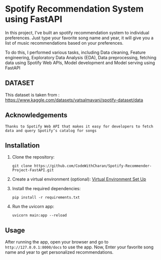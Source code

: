 # Spotify Recommendation System using FastAPI

In this project, I've built an spotify recommendation system to individual preferences. Just type your favorite song name and year, it will give you a list of music recommendations based on your preferences.

To do this, I performed various tasks, including Data cleaning, Feature engineering, Exploratory Data Analysis (EDA), Data preprocessing, fetching data using Spotify Web APIs, Model development and Model serving using FastAPI

## DATASET
This dataset is taken from : https://www.kaggle.com/datasets/vatsalmavani/spotify-dataset/data<br/>

## Acknowledgements
`Thanks to Spotify Web API that makes it easy for developers to fetch data and query Spotify’s catalog for songs`

## Installation

1. Clone the repository:

   ```
   git clone https://github.com/CodeWithCharan/Spotify-Recommender-Project-FastAPI.git
   ```

2. Create a virtual environment (optional): [Virtual Environment Set Up](https://github.com/CodeWithCharan/virtual-env-setup)

3. Install the required dependencies:

    ```
    pip install -r requirements.txt
    ```


4. Run the uvicorn app:
    ```
    uvicorn main:app --reload  
    ```

## Usage
After running the app, open your browser and go to `http://127.0.0.1:8000/docs` to use the app. Now, Enter your favorite song name and year to get personalized recommendations.
